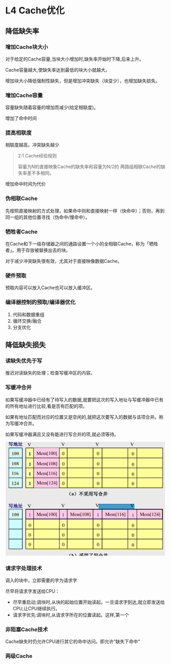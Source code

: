 # L4 Cache优化

## 降低缺失率

### 增加Cache块大小

对于给定的Cache容量,当块大小增加时,缺失率开始时下降,后来上升。

Cache容量越大,使缺失率达到最低的块大小就越大。

增加块大小降低强制性缺失，但是增加冲突缺失（块变少），也增加缺失损失。

### 增加Cache容量

容量缺失随着容量的增加而减少(给定相联度)。

增加了命中时间

### 提高相联度

相联度越高，冲突缺失越少

>  2:1 Cache经验规则
>
> 容量为N的直接映象Cache的缺失率和容量为N/2的
两路组相联Cache的缺失率差不多相同。

增加命中时间为代价

### 伪相联Cache

先按照直接映射的方式处理，如果命中则和直接映射一样（快命中）；否则，再到同一组的其他位置寻找（伪命中/慢命中）。

### 牺牲者Cache

在Cache和下一级存储器之间的通路设置一个小的全相联Cache，称为「牺牲者」。用于存放被替换出去的块。

对于减少冲突缺失很有效，尤其对于直接映像数据Cache。

### 硬件预取

预取内容可以放入Cache也可以放入缓冲区。

### 编译器控制的预取/编译器优化

1. 代码和数据重组
2. 循环交换/融合
3. 分支优化

## 降低缺失损失

### 读缺失优先于写

推迟对读缺失的处理；检查写缓冲区的内容。

### 写缓冲合并

如果写缓冲器中已经有了待写入的数据,就要把这次的写入地址与写缓冲器中已有的所有地址进行比较,看是否有匹配的项。

如果有地址匹配而对应的位置又是空闲的,就把这次要写入的数据与该项合并。称为写缓冲合并。

如果写缓冲器满且又没有能进行写合并的项,就必须等待。

![](_v_images/20200319115455142_1797965665.png)

### 请求字处理技术

调入的块中，立即需要的字为请求字

尽早将请求字发送给CPU：  
- 尽早重启动;调块时,从块的起始位置开始读起。一旦请求字到达,就立即发送给CPU,让CPU继续执行。
- 请求字优先:调块时,从请求字所在的位置读起。这样,第一个

### 非阻塞Cache技术

Cache缺失时仍允许CPU进行其它的命中访问。即允许“缺失下命中”

### 两级Cache

